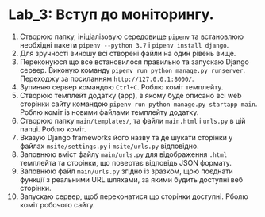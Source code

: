 # Lab_3: Вступ до моніторингу.

1. Створюю папку, ініціалізовую середовище `pipenv` та встановлюю необхідні пакети `pipenv --python 3.7` i `pipenv install django`.
2. Для зручності виношу всі створені файли на один рівень вище.
3. Переконуюся що все встановилося правильно та запускаю Django сервер. Виконую команду `pipenv run python manage.py runserver`. Переходжу за посиланням `http://127.0.0.1:8000/`.
4. Зупиняю сервер командою `Ctrl+C`. Роблю коміт темплейту.
5. Створюю темплейт додатку (арр), в якому буде описано всі web сторінки сайту командою `pipenv run python manage.py startapp main`. Роблю коміт із новими файлами темплейту додатку. 
6. Створюю папку `main/templates/`, та файли `main.html` i `urls.py` в цій папці. Роблю коміт.
7. Вказую Django frameworks його назву та де шукати сторінки у файлах `msite/settings.py` i `msite/urls.py` відповідно. 
8.  Заповнюю вміст файлу `main/urls.py` для відображення `.html` темплейта та сторінки, що повертає відповідь JSON формату.
9. Заповнюю файл `main/urls.py` згідно із зразком, щою поєднати функції з реальними URL шляхами, за якими будить доступні веб сторінки.
10. Запускаю сервер, щоб переконатися що сторінки доступні. Рболю коміт робочого сайту. 

